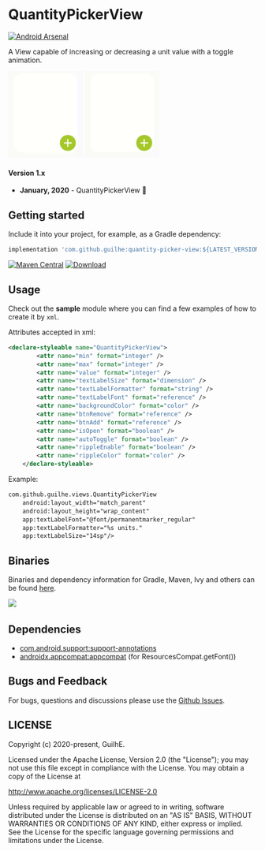 # QuantityPickerView
[![Android Arsenal](https://img.shields.io/badge/Android%20Arsenal-QuantityPickerView-brightgreen.svg?style=flat)](https://android-arsenal.com/details/1/8022)  

A View capable of increasing or decreasing a unit value with a toggle animation.  

<img src=".imgs/s1.gif" alt="Sample" width="30%"/> <img src=".imgs/s2.gif" alt="Sample" width="30%"/>

#### Version 1.x
- **January, 2020** - QuantityPickerView 🥳

## Getting started
Include it into your project, for example, as a Gradle dependency:

```groovy
implementation 'com.github.guilhe:quantity-picker-view:${LATEST_VERSION}'
```
 [![Maven Central](https://img.shields.io/maven-central/v/com.github.guilhe/quantity-picker-view.svg)](https://search.maven.org/search?q=g:com.github.guilhe%20AND%quantity-picker-view) [![Download](https://api.bintray.com/packages/gdelgado/android/quantity-picker-view/images/download.svg)](https://bintray.com/gdelgado/android/quantity-picker-view/_latestVersion)  

## Usage
Check out the __sample__ module where you can find a few examples of how to create it by `xml`.

Attributes accepted in xml:
```xml
<declare-styleable name="QuantityPickerView">
        <attr name="min" format="integer" />
        <attr name="max" format="integer" />
        <attr name="value" format="integer" />
        <attr name="textLabelSize" format="dimension" />
        <attr name="textLabelFormatter" format="string" />
        <attr name="textLabelFont" format="reference" />
        <attr name="backgroundColor" format="color" />
        <attr name="btnRemove" format="reference" />
        <attr name="btnAdd" format="reference" />
        <attr name="isOpen" format="boolean" />
        <attr name="autoToggle" format="boolean" />
        <attr name="rippleEnable" format="boolean" />
        <attr name="rippleColor" format="color" />
    </declare-styleable>
```

Example:
```xml
com.github.guilhe.views.QuantityPickerView
    android:layout_width="match_parent"
    android:layout_height="wrap_content"
    app:textLabelFont="@font/permanentmarker_regular"
    app:textLabelFormatter="%s units."
    app:textLabelSize="14sp"/>
```

## Binaries
Binaries and dependency information for Gradle, Maven, Ivy and others can be found [here](https://search.maven.org/artifact/com.github.guilhe/quantity-picker-view).

<a href='https://bintray.com/gdelgado/android/quantity-picker-view?source=watch' alt='Get automatic notifications about new "quantity-picker-view" versions'><img src='https://www.bintray.com/docs/images/bintray_badge_bw.png'></a>

## Dependencies
- [com.android.support:support-annotations](https://developer.android.com/topic/libraries/support-library/packages.html#annotations)
- [androidx.appcompat:appcompat](https://developer.android.com/jetpack/androidx/releases/appcompat) (for ResourcesCompat.getFont())

## Bugs and Feedback
For bugs, questions and discussions please use the [Github Issues](https://github.com/GuilhE/android-quantity-picker-view/issues).

 
## LICENSE
Copyright (c) 2020-present, GuilhE.

Licensed under the Apache License, Version 2.0 (the "License");
you may not use this file except in compliance with the License.
You may obtain a copy of the License at

<http://www.apache.org/licenses/LICENSE-2.0>

Unless required by applicable law or agreed to in writing, software
distributed under the License is distributed on an "AS IS" BASIS,
WITHOUT WARRANTIES OR CONDITIONS OF ANY KIND, either express or implied.
See the License for the specific language governing permissions and
limitations under the License.
